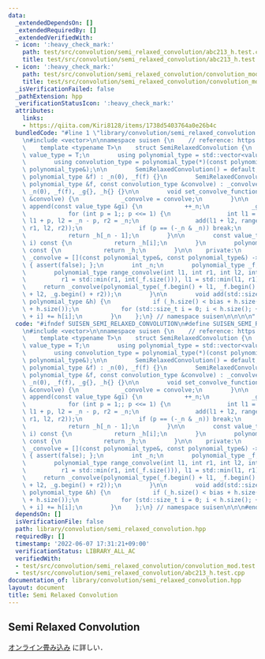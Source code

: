 ```yaml
---
data:
  _extendedDependsOn: []
  _extendedRequiredBy: []
  _extendedVerifiedWith:
  - icon: ':heavy_check_mark:'
    path: test/src/convolution/semi_relaxed_convolution/abc213_h.test.cpp
    title: test/src/convolution/semi_relaxed_convolution/abc213_h.test.cpp
  - icon: ':heavy_check_mark:'
    path: test/src/convolution/semi_relaxed_convolution/convolution_mod.test.cpp
    title: test/src/convolution/semi_relaxed_convolution/convolution_mod.test.cpp
  _isVerificationFailed: false
  _pathExtension: hpp
  _verificationStatusIcon: ':heavy_check_mark:'
  attributes:
    links:
    - https://qiita.com/Kiri8128/items/1738d5403764a0e26b4c
  bundledCode: "#line 1 \"library/convolution/semi_relaxed_convolution.hpp\"\n\n\n\
    \n#include <vector>\n\nnamespace suisen {\n    // reference: https://qiita.com/Kiri8128/items/1738d5403764a0e26b4c\n\
    \    template <typename T>\n    struct SemiRelaxedConvolution {\n        using\
    \ value_type = T;\n        using polynomial_type = std::vector<value_type>;\n\
    \        using convolution_type = polynomial_type(*)(const polynomial_type&, const\
    \ polynomial_type&);\n\n        SemiRelaxedConvolution() = default;\n        SemiRelaxedConvolution(const\
    \ polynomial_type &f) : _n(0), _f(f) {}\n        SemiRelaxedConvolution(const\
    \ polynomial_type &f, const convolution_type &convolve) : _convolve(convolve),\
    \ _n(0), _f(f), _g{}, _h{} {}\n\n        void set_convolve_function(const convolution_type\
    \ &convolve) {\n            _convolve = convolve;\n        }\n\n        value_type\
    \ append(const value_type &gi) {\n            ++_n;\n            _g.push_back(gi);\n\
    \            for (int p = 1;; p <<= 1) {\n                int l1 = p - 1, r1 =\
    \ l1 + p, l2 = _n - p, r2 = _n;\n                add(l1 + l2, range_convolve(l1,\
    \ r1, l2, r2));\n                if (p == (-_n & _n)) break;\n            }\n\
    \            return _h[_n - 1];\n        }\n\n        const value_type& operator[](int\
    \ i) const {\n            return _h[i];\n        }\n        polynomial_type get()\
    \ const {\n            return _h;\n        }\n\n    private:\n        convolution_type\
    \ _convolve = [](const polynomial_type&, const polynomial_type&) -> polynomial_type\
    \ { assert(false); };\n        int _n;\n        polynomial_type _f, _g, _h;\n\n\
    \        polynomial_type range_convolve(int l1, int r1, int l2, int r2) {\n  \
    \          r1 = std::min(r1, int(_f.size())), l1 = std::min(l1, r1);\n       \
    \     return _convolve(polynomial_type(_f.begin() + l1, _f.begin() + r1), polynomial_type(_g.begin()\
    \ + l2, _g.begin() + r2));\n        }\n\n        void add(std::size_t bias, const\
    \ polynomial_type &h) {\n            if (_h.size() < bias + h.size()) _h.resize(bias\
    \ + h.size());\n            for (std::size_t i = 0; i < h.size(); ++i) _h[bias\
    \ + i] += h[i];\n        }\n    };\n} // namespace suisen\n\n\n\n"
  code: "#ifndef SUISEN_SEMI_RELAXED_CONVOLUTION\n#define SUISEN_SEMI_RELAXED_CONVOLUTION\n\
    \n#include <vector>\n\nnamespace suisen {\n    // reference: https://qiita.com/Kiri8128/items/1738d5403764a0e26b4c\n\
    \    template <typename T>\n    struct SemiRelaxedConvolution {\n        using\
    \ value_type = T;\n        using polynomial_type = std::vector<value_type>;\n\
    \        using convolution_type = polynomial_type(*)(const polynomial_type&, const\
    \ polynomial_type&);\n\n        SemiRelaxedConvolution() = default;\n        SemiRelaxedConvolution(const\
    \ polynomial_type &f) : _n(0), _f(f) {}\n        SemiRelaxedConvolution(const\
    \ polynomial_type &f, const convolution_type &convolve) : _convolve(convolve),\
    \ _n(0), _f(f), _g{}, _h{} {}\n\n        void set_convolve_function(const convolution_type\
    \ &convolve) {\n            _convolve = convolve;\n        }\n\n        value_type\
    \ append(const value_type &gi) {\n            ++_n;\n            _g.push_back(gi);\n\
    \            for (int p = 1;; p <<= 1) {\n                int l1 = p - 1, r1 =\
    \ l1 + p, l2 = _n - p, r2 = _n;\n                add(l1 + l2, range_convolve(l1,\
    \ r1, l2, r2));\n                if (p == (-_n & _n)) break;\n            }\n\
    \            return _h[_n - 1];\n        }\n\n        const value_type& operator[](int\
    \ i) const {\n            return _h[i];\n        }\n        polynomial_type get()\
    \ const {\n            return _h;\n        }\n\n    private:\n        convolution_type\
    \ _convolve = [](const polynomial_type&, const polynomial_type&) -> polynomial_type\
    \ { assert(false); };\n        int _n;\n        polynomial_type _f, _g, _h;\n\n\
    \        polynomial_type range_convolve(int l1, int r1, int l2, int r2) {\n  \
    \          r1 = std::min(r1, int(_f.size())), l1 = std::min(l1, r1);\n       \
    \     return _convolve(polynomial_type(_f.begin() + l1, _f.begin() + r1), polynomial_type(_g.begin()\
    \ + l2, _g.begin() + r2));\n        }\n\n        void add(std::size_t bias, const\
    \ polynomial_type &h) {\n            if (_h.size() < bias + h.size()) _h.resize(bias\
    \ + h.size());\n            for (std::size_t i = 0; i < h.size(); ++i) _h[bias\
    \ + i] += h[i];\n        }\n    };\n} // namespace suisen\n\n\n#endif // SUISEN_SEMI_RELAXED_CONVOLUTION\n"
  dependsOn: []
  isVerificationFile: false
  path: library/convolution/semi_relaxed_convolution.hpp
  requiredBy: []
  timestamp: '2022-06-07 17:31:21+09:00'
  verificationStatus: LIBRARY_ALL_AC
  verifiedWith:
  - test/src/convolution/semi_relaxed_convolution/convolution_mod.test.cpp
  - test/src/convolution/semi_relaxed_convolution/abc213_h.test.cpp
documentation_of: library/convolution/semi_relaxed_convolution.hpp
layout: document
title: Semi Relaxed Convolution
---
```

## Semi Relaxed Convolution

[オンライン畳み込み](https://qiita.com/Kiri8128/items/1738d5403764a0e26b4c) に詳しい．
